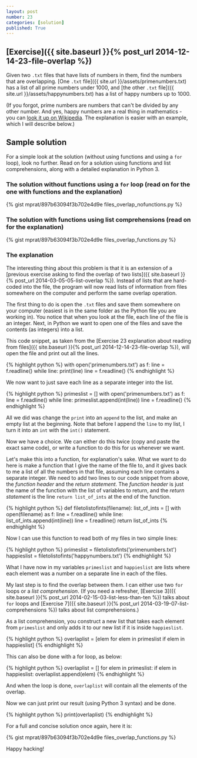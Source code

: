 ```yaml
---
layout: post
number: 23
categories: [solution]
published: True
---
```


## [Exercise]({{ site.baseurl }}{% post_url 2014-12-14-23-file-overlap %})


Given two `.txt` files that have lists of numbers in them, find the numbers that are overlapping. [One `.txt` file]({{ site.url }}/assets/primenumbers.txt) has a list of all prime numbers under 1000, and [the other `.txt` file]({{ site.url }}/assets/happynumbers.txt) has a list of happy numbers up to 1000.

(If you forgot, prime numbers are numbers that can't be divided by any other number. And yes, happy numbers are a real thing in mathematics - you can [look it up on Wikipedia](http://en.wikipedia.org/wiki/Happy_number). The explanation is easier with an example, which I will describe below.)


## Sample solution 

For a simple look at the solution (without using functions and using a `for` loop), look no further. Read on for a solution using functions and list comprehensions, along with a detailed explanation in Python 3. 

### The solution without functions using a `for` loop (read on for the one with functions and the explanation) 

{% gist mprat/897b63094f3b702e4d9e files_overlap_nofunctions.py %}

### The solution with functions using list comprehensions (read on for the explanation)

{% gist mprat/897b63094f3b702e4d9e files_overlap_functions.py %}

### The explanation

The interesting thing about this problem is that it is an extension of a [previous exercise asking to find the overlap of two lists]({{ site.baseurl }}{% post_url 2014-03-05-05-list-overlap %}). Instead of lists that are hard-coded into the file, the program will now read lists of information from files somewhere on the computer and perform the same overlap operation. 

The first thing to do is open the `.txt` files and save them somewhere on your computer (easiest is in the same folder as the Python file you are working in). You notice that when you look at the file, each line of the file is an integer. Next, in Python we want to open one of the files and save the contents (as integers) into a list. 

This code snippet, as taken from the [Exercise 23 explanation about reading from files]({{ site.baseurl }}{% post_url 2014-12-14-23-file-overlap %}), will open the file and print out all the lines.

{% highlight python %}
  with open('primenumbers.txt') as f:
  	line = f.readline()
  	while line:
  		print(line)
  		line = f.readline()
{% endhighlight %}

We now want to just save each line as a separate integer into the list.

{% highlight python %}
  primeslist = []
  with open('primenumbers.txt') as f:
  	line = f.readline()
  	while line:
  		primeslist.append(int(line))
  		line = f.readline()
{% endhighlight %}

All we did was change the `print` into an `append` to the list, and make an empty list at the beginning. Note that before I append the `line` to my list, I turn it into an `int` with the `int()` statement.

Now we have a choice. We can either do this twice (copy and paste the exact same code), or write a function to do this for us whenever we want. 

Let's make this into a function, for explanation's sake. What we want to do here is make a function that I give the name of the file to, and it gives back to me a list of all the numbers in that file, assuming each line contains a separate integer. We need to add two lines to our code snippet from above, the _function header_ and the _return statement_. The _function header_ is just the name of the function with the list of variables to return, and the _return statement_ is the line `return list_of_ints` at the end of the function. 

{% highlight python %}
  def filetolistofints(filename):
	  list_of_ints = []
	  with open(filename) as f:
	  	line = f.readline()
	  	while line:
	  		list_of_ints.append(int(line))
	  		line = f.readline()
	  return list_of_ints
{% endhighlight %}

Now I can use this function to read both of my files in two simple lines: 

{% highlight python %}
  primeslist = filetolistofints('primenumbers.txt')
  happieslist = filetolistofints('happynumbers.txt')
{% endhighlight %}

What I have now in my variables `primeslist` and `happieslist` are lists where each element was a number on a separate line in each of the files. 

My last step is to find the overlap between them. I can either use two `for` loops or a _list comprehension_. (If you need a refresher, [Exercise 3]({{ site.baseurl }}{% post_url 2014-02-15-03-list-less-than-ten %}) talks about `for` loops and [Exercise 7]({{ site.baseurl }}{% post_url 2014-03-19-07-list-comprehensions %}) talks about list comprehensions.)

As a list comprehension, you construct a new list that takes each element from `primeslist` and only adds it to our new list if it is inside `happieslist`. 

{% highlight python %}
  overlaplist = [elem for elem in primeslist if elem in happieslist]
{% endhighlight %}

This can also be done with a for loop, as below: 

{% highlight python %}
  overlaplist = []
  for elem in primeslist:
    if elem in happieslist:
      overlaplist.append(elem)
{% endhighlight %}

And when the loop is done, `overlaplist` will contain all the elements of the overlap.  

Now we can just print our result (using Python 3 syntax) and be done. 

{% highlight python %}
  print(overlaplist)
{% endhighlight %}

For a full and concise solution once again, here it is: 

{% gist mprat/897b63094f3b702e4d9e files_overlap_functions.py %}

Happy hacking!